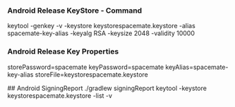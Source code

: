 ### Android Release KeyStore - Command

keytool -genkey -v -keystore keystorespacemate.keystore -alias spacemate-key-alias -keyalg RSA -keysize 2048 -validity 10000

### Android Release Key Properties

storePassword=spacemate
keyPassword=spacemate
keyAlias=spacemate-key-alias
storeFile=keystorespacemate.keystore

## Android SigningReport
./gradlew signingReport
keytool -keystore keystorespacemate.keystore -list -v
